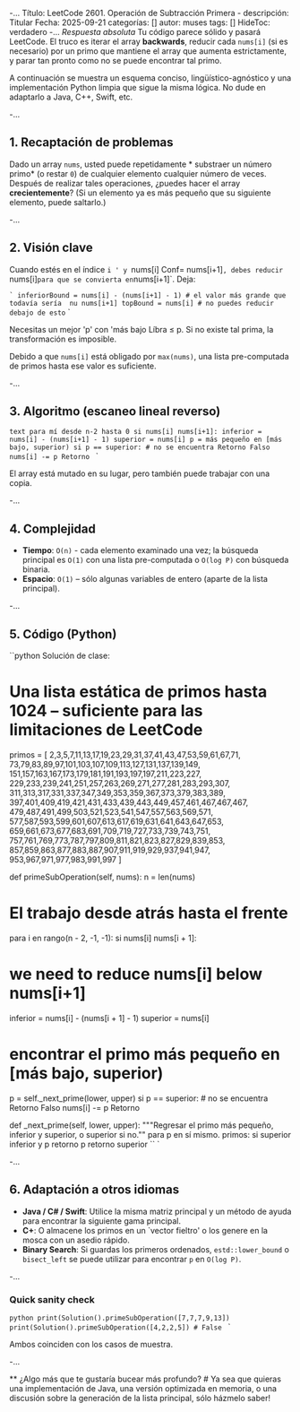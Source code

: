 -...
Título: LeetCode 2601. Operación de Subtracción Primera -
descripción: Titular
Fecha: 2025-09-21
categorías: []
autor: muses
tags: []
HideToc: verdadero
-...
*Respuesta absoluta*
Tu código parece sólido y pasará LeetCode.
El truco es iterar el array **backwards**, reducir cada `nums[i]` (si es necesario) por un primo que mantiene el array que aumenta estrictamente, y parar tan pronto como no se puede encontrar tal primo.

A continuación se muestra un esquema conciso, lingüístico-agnóstico y una implementación Python limpia que sigue la misma lógica. No dude en adaptarlo a Java, C++, Swift, etc.

-...

## 1. Recaptación de problemas

Dado un array `nums`, usted puede repetidamente * substraer un número primo* (o restar `0`) de cualquier elemento cualquier número de veces.
Después de realizar tales operaciones, ¿puedes hacer el array **crecientemente**?
(Si un elemento ya es más pequeño que su siguiente elemento, puede saltarlo.)

-...

## 2. Visión clave

Cuando estés en el índice `i ' y `nums[i]  Conf= nums[i+1]`, debes reducir `nums[i]` para que se convierta en `nums[i+1]`.
Deja:

`` `
inferiorBound = nums[i] - (nums[i+1] - 1) # el valor más grande que todavía sería  nu nums[i+1]
topBound = nums[i] # no puedes reducir debajo de esto
`` `

Necesitas un mejor 'p' con 'más bajo Líbra ≤ p.
Si no existe tal prima, la transformación es imposible.

Debido a que `nums[i]` está obligado por `max(nums)`, una lista pre-computada de primos hasta ese valor es suficiente.

-...

## 3. Algoritmo (escaneo lineal reverso)

``text
para mí desde n-2 hasta 0
si nums[i] nums[i+1]:
inferior = nums[i] - (nums[i+1] - 1)
superior = nums[i]
p = más pequeño en [más bajo, superior)
si p == superior: # no se encuentra
Retorno Falso
nums[i] -= p
Retorno
`` `

El array está mutado en su lugar, pero también puede trabajar con una copia.

-...

## 4. Complejidad

- **Tiempo**: `O(n)` - cada elemento examinado una vez; la búsqueda principal es `O(1)` con una lista pre-computada o `O(log P)` con búsqueda binaria.
- **Espacio**: `O(1)` – sólo algunas variables de entero (aparte de la lista principal).

-...

## 5. Código (Python)

``python
Solución de clase:
# Una lista estática de primos hasta 1024 – suficiente para las limitaciones de LeetCode
primos = [
2,3,5,7,11,13,17,19,23,29,31,37,41,43,47,53,59,61,67,71,
73,79,83,89,97,101,103,107,109,113,127,131,137,139,149,
151,157,163,167,173,179,181,191,193,197,197,211,223,227,
229,233,239,241,251,257,263,269,271,277,281,283,293,307,
311,313,317,331,337,347,349,353,359,367,373,379,383,389,
397,401,409,419,421,431,433,439,443,449,457,461,467,467,467,
479,487,491,499,503,521,523,541,547,557,563,569,571,
577,587,593,599,601,607,613,617,619,631,641,643,647,653,
659,661,673,677,683,691,709,719,727,733,739,743,751,
757,761,769,773,787,797,809,811,821,823,827,829,839,853,
857,859,863,877,883,887,907,911,919,929,937,941,947,
953,967,971,977,983,991,997
]

def primeSubOperation(self, nums):
n = len(nums)
# El trabajo desde atrás hasta el frente
para i en rango(n - 2, -1, -1):
si nums[i] nums[i + 1]:
# we need to reduce nums[i] below nums[i+1]
inferior = nums[i] - (nums[i + 1] - 1)
superior = nums[i]
# encontrar el primo más pequeño en [más bajo, superior)
p = self._next_prime(lower, upper)
si p == superior: # no se encuentra
Retorno Falso
nums[i] -= p
Retorno

def _next_prime(self, lower, upper):
"""Regresar el primo más pequeño, inferior y superior, o superior si no.""
para p en sí mismo. primos:
si superior inferior y p
retorno p
retorno superior
`` `

-...

## 6. Adaptación a otros idiomas

- **Java / C# / Swift**: Utilice la misma matriz principal y un método de ayuda para encontrar la siguiente gama principal.
- **C+**: O almacene los primos en un `vector fieltro' o los genere en la mosca con un asedio rápido.
- **Binary Search**: Si guardas los primeros ordenados, `estd::lower_bound` o `bisect_left` se puede utilizar para encontrar `p` en `O(log P)`.

-...

### Quick sanity check

``python
print(Solution().primeSubOperation([7,7,7,9,13])
print(Solution().primeSubOperation([4,2,2,5]) # False
`` `

Ambos coinciden con los casos de muestra.

-...

** ¿Algo más que te gustaría bucear más profundo? #
Ya sea que quieras una implementación de Java, una versión optimizada en memoria, o una discusión sobre la generación de la lista principal, sólo házmelo saber!